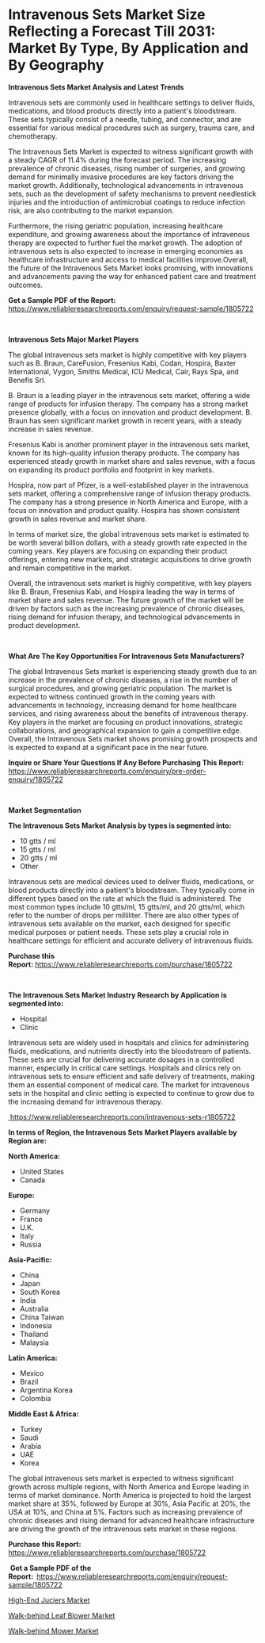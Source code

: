 <p><h1>Intravenous Sets Market Size Reflecting a Forecast Till 2031: Market By Type, By Application and By Geography</h1></p><p><strong>Intravenous Sets Market Analysis and Latest Trends</strong></p>
<p><p>Intravenous sets are commonly used in healthcare settings to deliver fluids, medications, and blood products directly into a patient's bloodstream. These sets typically consist of a needle, tubing, and connector, and are essential for various medical procedures such as surgery, trauma care, and chemotherapy.</p><p>The Intravenous Sets Market is expected to witness significant growth with a steady CAGR of 11.4% during the forecast period. The increasing prevalence of chronic diseases, rising number of surgeries, and growing demand for minimally invasive procedures are key factors driving the market growth. Additionally, technological advancements in intravenous sets, such as the development of safety mechanisms to prevent needlestick injuries and the introduction of antimicrobial coatings to reduce infection risk, are also contributing to the market expansion.</p><p>Furthermore, the rising geriatric population, increasing healthcare expenditure, and growing awareness about the importance of intravenous therapy are expected to further fuel the market growth. The adoption of intravenous sets is also expected to increase in emerging economies as healthcare infrastructure and access to medical facilities improve.Overall, the future of the Intravenous Sets Market looks promising, with innovations and advancements paving the way for enhanced patient care and treatment outcomes.</p></p>
<p><strong>Get a Sample PDF of the Report:&nbsp;</strong> <a href="https://www.reliableresearchreports.com/enquiry/request-sample/1805722">https://www.reliableresearchreports.com/enquiry/request-sample/1805722</a></p>
<p>&nbsp;</p>
<p><strong>Intravenous Sets Major Market Players</strong></p>
<p><p>The global intravenous sets market is highly competitive with key players such as B. Braun, CareFusion, Fresenius Kabi, Codan, Hospira, Baxter International, Vygon, Smiths Medical, ICU Medical, Cair, Rays Spa, and Benefis Srl. </p><p>B. Braun is a leading player in the intravenous sets market, offering a wide range of products for infusion therapy. The company has a strong market presence globally, with a focus on innovation and product development. B. Braun has seen significant market growth in recent years, with a steady increase in sales revenue.</p><p>Fresenius Kabi is another prominent player in the intravenous sets market, known for its high-quality infusion therapy products. The company has experienced steady growth in market share and sales revenue, with a focus on expanding its product portfolio and footprint in key markets.</p><p>Hospira, now part of Pfizer, is a well-established player in the intravenous sets market, offering a comprehensive range of infusion therapy products. The company has a strong presence in North America and Europe, with a focus on innovation and product quality. Hospira has shown consistent growth in sales revenue and market share.</p><p>In terms of market size, the global intravenous sets market is estimated to be worth several billion dollars, with a steady growth rate expected in the coming years. Key players are focusing on expanding their product offerings, entering new markets, and strategic acquisitions to drive growth and remain competitive in the market.</p><p>Overall, the intravenous sets market is highly competitive, with key players like B. Braun, Fresenius Kabi, and Hospira leading the way in terms of market share and sales revenue. The future growth of the market will be driven by factors such as the increasing prevalence of chronic diseases, rising demand for infusion therapy, and technological advancements in product development.</p></p>
<p>&nbsp;</p>
<p><strong>What Are The Key Opportunities For Intravenous Sets Manufacturers?</strong></p>
<p><p>The global Intravenous Sets market is experiencing steady growth due to an increase in the prevalence of chronic diseases, a rise in the number of surgical procedures, and growing geriatric population. The market is expected to witness continued growth in the coming years with advancements in technology, increasing demand for home healthcare services, and rising awareness about the benefits of intravenous therapy. Key players in the market are focusing on product innovations, strategic collaborations, and geographical expansion to gain a competitive edge. Overall, the Intravenous Sets market shows promising growth prospects and is expected to expand at a significant pace in the near future.</p></p>
<p><strong>Inquire or Share Your Questions If Any Before Purchasing This Report:</strong> <a href="https://www.reliableresearchreports.com/enquiry/pre-order-enquiry/1805722">https://www.reliableresearchreports.com/enquiry/pre-order-enquiry/1805722</a></p>
<p>&nbsp;</p>
<p><strong>Market Segmentation</strong></p>
<p><strong>The Intravenous Sets Market Analysis by types is segmented into:</strong></p>
<p><ul><li>10 gtts / ml</li><li>15 gtts / ml</li><li>20 gtts / ml</li><li>Other</li></ul></p>
<p><p>Intravenous sets are medical devices used to deliver fluids, medications, or blood products directly into a patient's bloodstream. They typically come in different types based on the rate at which the fluid is administered. The most common types include 10 gtts/ml, 15 gtts/ml, and 20 gtts/ml, which refer to the number of drops per milliliter. There are also other types of intravenous sets available on the market, each designed for specific medical purposes or patient needs. These sets play a crucial role in healthcare settings for efficient and accurate delivery of intravenous fluids.</p></p>
<p><strong>Purchase this Report:&nbsp;</strong><a href="https://www.reliableresearchreports.com/purchase/1805722">https://www.reliableresearchreports.com/purchase/1805722</a></p>
<p>&nbsp;</p>
<p><strong>The Intravenous Sets Market Industry Research by Application is segmented into:</strong></p>
<p><ul><li>Hospital</li><li>Clinic</li></ul></p>
<p><p>Intravenous sets are widely used in hospitals and clinics for administering fluids, medications, and nutrients directly into the bloodstream of patients. These sets are crucial for delivering accurate dosages in a controlled manner, especially in critical care settings. Hospitals and clinics rely on intravenous sets to ensure efficient and safe delivery of treatments, making them an essential component of medical care. The market for intravenous sets in the hospital and clinic setting is expected to continue to grow due to the increasing demand for intravenous therapy.</p></p>
<p><a href="https://www.reliableresearchreports.com/intravenous-sets-r1805722">&nbsp;https://www.reliableresearchreports.com/intravenous-sets-r1805722</a></p>
<p><strong>In terms of Region, the Intravenous Sets Market Players available by Region are:</strong></p>
<p>
    <p> <strong> North America: </strong>
        <ul>
            <li>United States</li>
            <li>Canada</li>
        </ul>
        </p> 
    <p> <strong> Europe: </strong>
        <ul>
            <li>Germany</li>
            <li>France</li>
            <li>U.K.</li>
            <li>Italy</li>
            <li>Russia</li>
        </ul>
        </p> 
    <p> <strong> Asia-Pacific: </strong>
        <ul>
            <li>China</li>
            <li>Japan</li>
            <li>South Korea</li>
            <li>India</li>
            <li>Australia</li>
            <li>China Taiwan</li>
            <li>Indonesia</li>
            <li>Thailand</li>
            <li>Malaysia</li>
        </ul>
        </p> 
    <p> <strong> Latin America: </strong>
        <ul>
            <li>Mexico</li>
            <li>Brazil</li>
            <li>Argentina Korea</li>
            <li>Colombia</li>
        </ul>
        </p> 
    <p> <strong> Middle East & Africa: </strong>
        <ul>
            <li>Turkey</li>
            <li>Saudi</li>
            <li>Arabia</li>
            <li>UAE</li>
            <li>Korea</li>
        </ul>
    </p>
    </p>
<p><p>The global intravenous sets market is expected to witness significant growth across multiple regions, with North America and Europe leading in terms of market dominance. North America is projected to hold the largest market share at 35%, followed by Europe at 30%, Asia Pacific at 20%, the USA at 10%, and China at 5%. Factors such as increasing prevalence of chronic diseases and rising demand for advanced healthcare infrastructure are driving the growth of the intravenous sets market in these regions.</p></p>
<p><strong>Purchase this Report: </strong><a href="https://www.reliableresearchreports.com/purchase/1805722">https://www.reliableresearchreports.com/purchase/1805722</a></p>
<p>&nbsp;<strong>Get a Sample PDF of the Report:&nbsp;&nbsp;</strong><a href="https://www.reliableresearchreports.com/enquiry/request-sample/1805722">https://www.reliableresearchreports.com/enquiry/request-sample/1805722</a></p>
<p><strong></strong></p>
<p><p><a href="https://github.com/castoriffic/Market-Research-Report-List-5/blob/main/high-end-juciers-market.md">High-End Juciers Market</a></p><p><a href="https://github.com/jerrycopelandthomaswsqd8q/Market-Research-Report-List-3/blob/main/walk-behind-leaf-blower-market.md">Walk-behind Leaf Blower Market</a></p><p><a href="https://github.com/yoshih12/Market-Research-Report-List-4/blob/main/walk-behind-mower-market.md">Walk-behind Mower Market</a></p></p>